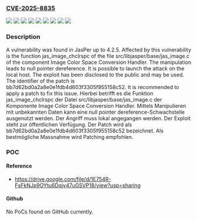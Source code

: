 ### [CVE-2025-8835](https://cve.mitre.org/cgi-bin/cvename.cgi?name=CVE-2025-8835)
![](https://img.shields.io/static/v1?label=Product&message=JasPer&color=blue)
![](https://img.shields.io/static/v1?label=Version&message=4.2.0%20&color=brightgreen)
![](https://img.shields.io/static/v1?label=Version&message=4.2.1%20&color=brightgreen)
![](https://img.shields.io/static/v1?label=Version&message=4.2.2%20&color=brightgreen)
![](https://img.shields.io/static/v1?label=Version&message=4.2.3%20&color=brightgreen)
![](https://img.shields.io/static/v1?label=Version&message=4.2.4%20&color=brightgreen)
![](https://img.shields.io/static/v1?label=Version&message=4.2.5%20&color=brightgreen)
![](https://img.shields.io/static/v1?label=Vulnerability&message=Denial%20of%20Service&color=brightgreen)
![](https://img.shields.io/static/v1?label=Vulnerability&message=NULL%20Pointer%20Dereference&color=brightgreen)

### Description

A vulnerability was found in JasPer up to 4.2.5. Affected by this vulnerability is the function jas_image_chclrspc of the file src/libjasper/base/jas_image.c of the component Image Color Space Conversion Handler. The manipulation leads to null pointer dereference. It is possible to launch the attack on the local host. The exploit has been disclosed to the public and may be used. The identifier of the patch is bb7d62bd0a2a8e0e1fdb4d603f3305f955158c52. It is recommended to apply a patch to fix this issue.
Hierbei betrifft es die Funktion jas_image_chclrspc der Datei src/libjasper/base/jas_image.c der Komponente Image Color Space Conversion Handler. Mittels Manipulieren mit unbekannten Daten kann eine null pointer dereference-Schwachstelle ausgenutzt werden. Der Angriff muss lokal angegangen werden. Der Exploit steht zur öffentlichen Verfügung. Der Patch wird als bb7d62bd0a2a8e0e1fdb4d603f3305f955158c52 bezeichnet. Als bestmögliche Massnahme wird Patching empfohlen.

### POC

#### Reference
- https://drive.google.com/file/d/1E754R-FsFkNJp9OYtu6Dqjv47uGSVP18/view?usp=sharing

#### Github
No PoCs found on GitHub currently.

